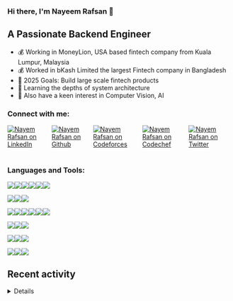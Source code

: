 ### Hi there, I'm Nayeem Rafsan 👋

## A Passionate Backend Engineer
- 💰 Working in MoneyLion, USA based fintech company from Kuala Lumpur, Malaysia
- 💰 Worked in bKash Limited the largest Fintech company in Bangladesh
- 🥅 2025 Goals: Build large scale fintech products
- 💪 Learning the depths of system architecture
- 🔭 Also have a keen interest in Computer Vision, AI

### Connect with me:

<div style="display: flex; justify-content: flex-start;">
  <a href="https://www.linkedin.com/in/nayeem-rafsan/">
    <img alt="Nayem Rafsan on LinkedIn" src="https://img.shields.io/badge/LinkedIn-000000?style=for-the-badge&logo=LinkedIn">
  </a>
<a href="https://github.com/nayeem-rafsan/">
    <img alt="Nayem Rafsan on Github" src="https://img.shields.io/badge/Github-000000?style=for-the-badge&logo=Github">
  </a>
<a href="https://codeforces.com/profile/rafu01">
    <img alt="Nayem Rafsan on Codeforces" src="https://img.shields.io/badge/Codeforces-000000?style=for-the-badge&logo=Codeforces">
  </a>
  <a href="https://www.codechef.com/users/rafu01">
    <img alt="Nayem Rafsan on Codechef" src="https://img.shields.io/badge/Codechef-000000?style=for-the-badge&logo=Codechef">
  </a>
<a href="https://twitter.com/nayeem_rafu">
    <img alt="Nayem Rafsan on Twitter" src="https://img.shields.io/badge/Twitter-000000?style=for-the-badge&logo=Twitter">
  </a>
</div>
<br/>

### Languages and Tools:
<img src="https://img.shields.io/badge/Backend-424242?style=for-the-badge&logoColor=FFFFFF"><img src="https://img.shields.io/badge/Java-000000?style=for-the-badge&logo=Oracle"><img src="https://img.shields.io/badge/Spring-000000?style=for-the-badge&logo=Spring-Boot&logoColor=6DB33F"><img src="https://img.shields.io/badge/TypeScript-000000?style=for-the-badge&logo=TypeScript"><img src="https://img.shields.io/badge/NodeJs-000000?style=for-the-badge&logo=Node.js"><img src="https://img.shields.io/badge/Django-000000?style=for-the-badge&logo=Django">

<img src="https://img.shields.io/badge/Frontend-424242?style=for-the-badge&logoColor=FFFFFF"><img src="https://img.shields.io/badge/Vue.js-000000?style=for-the-badge&logo=Vue.js"><img src="https://img.shields.io/badge/Javascript-000000?style=for-the-badge&logo=Javascript">

<img src="https://img.shields.io/badge/Cloud-424242?style=for-the-badge&&logoColor=FFFFFF"><img src="https://img.shields.io/badge/Aws_Lambda-000000?style=for-the-badge&logo=AWS Lambda"><img src="https://img.shields.io/badge/Aws_S3-000000?style=for-the-badge&logo=Amazon S3"><img src="https://img.shields.io/badge/Aws_EC2-000000?style=for-the-badge&logo=Amazon EC2"><img src="https://img.shields.io/badge/Aws_SQS-000000?style=for-the-badge&logo=Amazon SQS"><img src="https://img.shields.io/badge/Hetzner-000000.svg?style=for-the-badge&logo=Hetzner">

<img src="https://img.shields.io/badge/Database-424242?style=for-the-badge&&logoColor=FFFFFF"><img src="https://img.shields.io/badge/DynamoDB-000000?style=for-the-badge&logo=Amazon-DynamoDB"><img src="https://img.shields.io/badge/MySql-000000?style=for-the-badge&logo=MySql">

<img src="https://img.shields.io/badge/Container-424242?style=for-the-badge&&logoColor=FFFFFF"><img src="https://img.shields.io/badge/Docker-000000?style=for-the-badge&logo=Docker"><img src="https://img.shields.io/badge/Kubernetes-000000?style=for-the-badge&logo=Kubernetes">

<img src="https://img.shields.io/badge/Other-424242?style=for-the-badge&&logoColor=FFFFFF"><img src="https://img.shields.io/badge/Bash-000000?style=for-the-badge&logo=Ros"><img src="https://img.shields.io/badge/Git-000000?style=for-the-badge&logo=Github">
<br/>

<!--START_SECTION:activity-->

## Recent activity
<details>
1. 💪 Opened PR [#13](https://github.com/TomaszWychocki/MatrixAlgorithms/pull/13) in [TomaszWychocki/MatrixAlgorithms](https://github.com/TomaszWychocki/MatrixAlgorithms)
2. 🎉 Merged PR [#128](https://github.com/amanmehara/programming/pull/128) in [amanmehara/programming](https://github.com/amanmehara/programming)
3. 💪 Merged PR [#87](https://github.com/AM1CODES/Poke-Dex/pull/87) in [AM1CODES/Poke-Dex](https://github.com/AM1CODES/Poke-Dex)
4. 🎉 Merged PR [#339](https://github.com/Py-Contributors/AlgorithmsAndDataStructure/pull/339) in [Py-Contributors/AlgorithmsAndDataStructure](https://github.com/Py-Contributors/AlgorithmsAndDataStructure)
</details>

